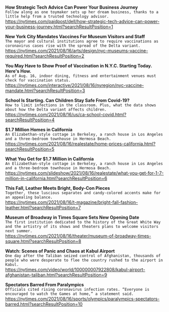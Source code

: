 **How Strategic Tech Advice Can Power Your Business Journey**\
`Follow along as one toymaker sets up her dream business, thanks to a little help from a trusted technology advisor.`\
https://nytimes.com/paidpost/dell/how-strategic-tech-advice-can-power-your-business-journey.html?searchResultPosition=1

**New York City Mandates Vaccines For Museum Visitors and Staff**\
`The mayor and cultural institutions agree to require vaccinations as coronavirus cases rise with the spread of the Delta variant.`\
https://nytimes.com/2021/08/16/arts/design/nyc-museums-vaccine-required.html?searchResultPosition=2

**You May Have to Show Proof of Vaccination in N.Y.C. Starting Today. Here's How.**\
`As of Aug. 16, indoor dining, fitness and entertainment venues must check for vaccination status.`\
https://nytimes.com/interactive/2021/08/16/nyregion/nyc-vaccine-mandate.html?searchResultPosition=3

**School Is Starting. Can Children Stay Safe From Covid-19?**\
`How to limit infections in the classroom. Plus, what the data shows about how the Delta variant affects children.`\
https://nytimes.com/2021/08/16/us/ca-school-covid.html?searchResultPosition=4

**$1.7 Million Homes in California**\
`An Elizabethan-style cottage in Berkeley, a ranch house in Los Angeles and a three-bedroom townhouse in Hermosa Beach.`\
https://nytimes.com/2021/08/16/realestate/home-prices-california.html?searchResultPosition=5

**What You Get for $1.7 Million in California**\
`An Elizabethan-style cottage in Berkeley, a ranch house in Los Angeles and a three-bedroom townhouse in Hermosa Beach.`\
https://nytimes.com/slideshow/2021/08/16/realestate/what-you-get-for-1-7-million-in-california.html?searchResultPosition=6

**This Fall, Leather Meets Bright, Body-Con Pieces**\
`Together, these luscious separates and candy-colored accents make for an appealing balance.`\
https://nytimes.com/2021/08/16/t-magazine/bright-fall-fashion-leather.html?searchResultPosition=7

**Museum of Broadway in Times Square Sets New Opening Date**\
`The first institution dedicated to the history of the Great White Way and the artistry of its shows and theaters plans to welcome visitors next summer.`\
https://nytimes.com/2021/08/16/theater/museum-of-broadway-times-square.html?searchResultPosition=8

**Watch: Scenes of Panic and Chaos at Kabul Airport**\
`One day after the Taliban seized control of Afghanistan, thousands of people who were desperate to flee the country rushed to the airport in Kabul.`\
https://nytimes.com/video/world/100000007922808/kabul-airport-afghanistan-taliban.html?searchResultPosition=9

**Spectators Barred From Paralympics**\
`Officials cited rising coronavirus infection rates. “Everyone is encouraged to watch the Games at home,” a statement said.`\
https://nytimes.com/2021/08/16/sports/olympics/paralympics-spectators-barred.html?searchResultPosition=10


